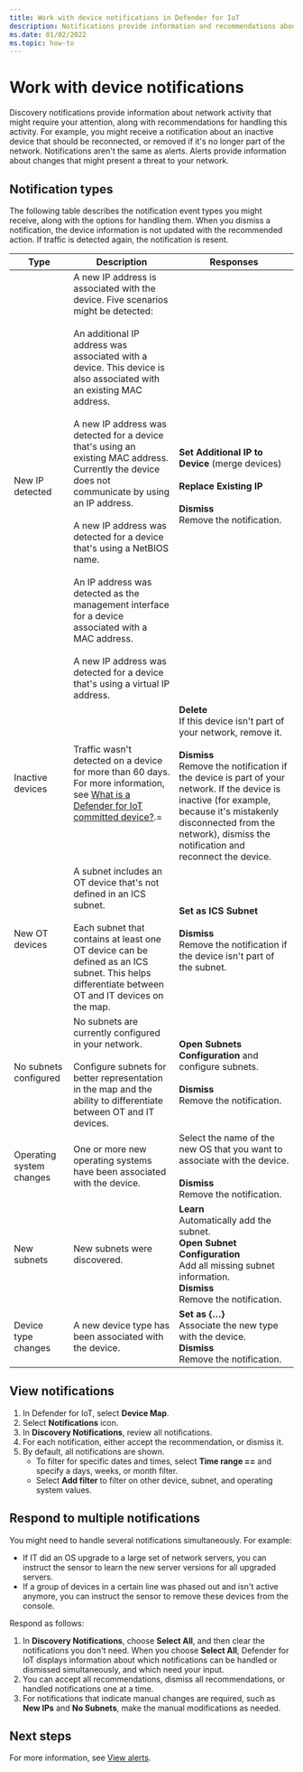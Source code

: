 ```yaml
---
title: Work with device notifications in Defender for IoT
description: Notifications provide information and recommendations about network activity.
ms.date: 01/02/2022
ms.topic: how-to
---
```


# Work with device notifications

Discovery notifications provide information about network activity that might require your attention, along with recommendations for handling this activity. For example, you might receive a notification about an inactive device that should be reconnected, or removed if it's no longer part of the network. Notifications aren't the same as alerts. Alerts provide information about changes that might present a threat to your network.

## Notification types

The following table describes the notification event types you might receive, along with the options for handling them. When you dismiss a notification, the device information is not updated with the recommended action. If traffic is detected again, the notification is resent.

| Type | Description | Responses |
|--|--|--|
| New IP detected | A new IP address is associated with the device. Five scenarios might be detected: <br /><br /> An additional IP address was associated with a device. This device is also associated with an existing MAC address.<br /><br /> A new IP address was detected for a device that's using an existing MAC address. Currently the device does not communicate by using an IP address.<br /> <br /> A new IP address was detected for a device that's using a NetBIOS name. <br /><br /> An IP address was detected as the management interface for a device associated with a MAC address. <br /><br /> A new IP address was detected for a device that's using a virtual IP address. | **Set Additional IP to Device** (merge devices) <br /> <br />**Replace Existing IP** <br /> <br /> **Dismiss**<br /> Remove the notification. |
| Inactive devices | Traffic wasn't detected on a device for more than 60 days. For more information, see [What is a Defender for IoT committed device?](architecture.md#what-is-a-defender-for-iot-committed-device).= | **Delete** <br /> If this device isn't part of your network, remove it. <br /><br />**Dismiss** <br /> Remove the notification if the device is part of your network. If the device is inactive (for example, because it's mistakenly disconnected from the network), dismiss the notification and reconnect the device. |
| New OT devices | A subnet includes an OT device that's not defined in an ICS subnet. <br /><br /> Each subnet that contains at least one OT device can be defined as an ICS subnet. This helps differentiate between OT and IT devices on the map. | **Set as ICS Subnet** <br /> <br /> **Dismiss** <br />Remove the notification if the device isn't part of the subnet. |
| No subnets configured | No subnets are currently configured in your network. <br /><br /> Configure subnets for better representation in the map and the ability to differentiate between OT and IT devices. | **Open Subnets Configuration** and configure subnets. <br /><br />**Dismiss** <br /> Remove the notification. |
| Operating system changes | One or more new operating systems have been associated with the device. | Select the name of the new OS that you want to associate with the device.<br /><br /> **Dismiss** <br /> Remove the notification. |
| New subnets | New subnets were discovered. | **Learn**<br />Automatically add the subnet.<br />**Open Subnet Configuration**<br />Add all missing subnet information.<br />**Dismiss**<br />Remove the notification. |
| Device type changes | A new device type has been associated with the device. | **Set as {…}**<br />Associate the new type with the device.<br />**Dismiss**<br />Remove the notification. |

## View notifications

1. In Defender for IoT, select **Device Map**.
1. Select **Notifications** icon. 
1. In **Discovery Notifications**, review all notifications.
1. For each notification, either accept the recommendation, or dismiss it.
1. By default, all notifications are shown.
    - To filter for specific dates and times, select **Time range ==** and specify a days, weeks, or month filter.
    - Select **Add filter** to filter on other device, subnet, and operating system values.


## Respond to multiple notifications 

You might need to handle several notifications simultaneously. For example:

- If IT did an OS upgrade to a large set of network servers, you can instruct the sensor to learn the new server versions for all upgraded servers. 
- If a group of devices in a certain line was phased out and isn't active anymore, you can instruct the sensor to remove these devices from the console.

Respond as follows:

1. In **Discovery Notifications**, choose  **Select All**, and then clear the notifications you don't need. When you choose **Select All**, Defender for IoT displays information about which notifications can be handled or dismissed simultaneously, and which need your input.
1. You can accept all recommendations, dismiss all recommendations, or handled notifications one at a time. 
1. For notifications that indicate manual changes are required, such as **New IPs** and **No Subnets**, make the manual modifications as needed. 

## Next steps

For more information, see [View alerts](how-to-view-alerts.md).
